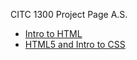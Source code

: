 CITC 1300 Project Page A.S.

<ul> 
    <li><a href= "intro_to_html/index.html" target="_blank">Intro to HTML</a></li>
    <li><a href= "html5_intro_css/index.html" target="_blank">HTML5 and Intro to CSS</a></li>
</ul>